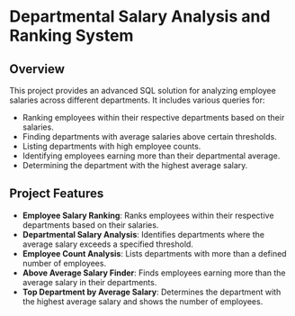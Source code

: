 # Departmental Salary Analysis and Ranking System

## Overview

This project provides an advanced SQL solution for analyzing employee salaries across different departments. It includes various queries for:

- Ranking employees within their respective departments based on their salaries.
- Finding departments with average salaries above certain thresholds.
- Listing departments with high employee counts.
- Identifying employees earning more than their departmental average.
- Determining the department with the highest average salary.

## Project Features

- **Employee Salary Ranking**: Ranks employees within their respective departments based on their salaries.
- **Departmental Salary Analysis**: Identifies departments where the average salary exceeds a specified threshold.
- **Employee Count Analysis**: Lists departments with more than a defined number of employees.
- **Above Average Salary Finder**: Finds employees earning more than the average salary in their departments.
- **Top Department by Average Salary**: Determines the department with the highest average salary and shows the number of employees.
